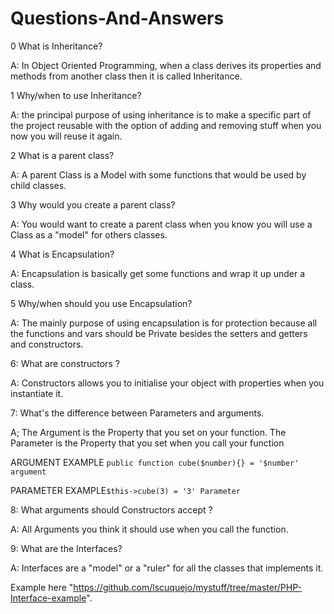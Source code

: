 # Questions-And-Answers

0 What is Inheritance?

A: In Object Oriented Programming, when a class derives its 
properties and methods from another class then it is called Inheritance.

1 Why/when to use Inheritance?

A: the principal purpose of using inheritance 
is to make a specific part 
of the project reusable with the option of 
adding and removing stuff when you now you 
will reuse it again.

2 What is a parent class?

A: A parent Class is a Model with some 
functions that would be used by child classes.

3 Why would you create a parent class?

A: You would want to create a parent class when 
you know you will use a Class as a "model" for others classes.

4 What is Encapsulation?

A: Encapsulation is basically get some functions and wrap it up under a class.

5 Why/when should you use Encapsulation?

A: The mainly purpose of using encapsulation is for protection because all the functions and vars should be
Private besides the setters and getters and constructors.

6: What are constructors ?

A: Constructors allows you to initialise your object with properties when you instantiate it.

7: What's the difference between Parameters and arguments.

A; The Argument is the Property that you set on your function. The Parameter is the Property
that you set when you call your function

ARGUMENT EXAMPLE ```public function cube($number){} = '$number' argument```
                
PARAMETER EXAMPLE```$this->cube(3) = '3' Parameter```


8: What arguments should Constructors accept ?

A: All Arguments you think it should use when you call the function.

9: What are the Interfaces?

A: Interfaces are a "model" or a "ruler" for all the classes that implements it.

Example here "https://github.com/lscuquejo/mystuff/tree/master/PHP-Interface-example".